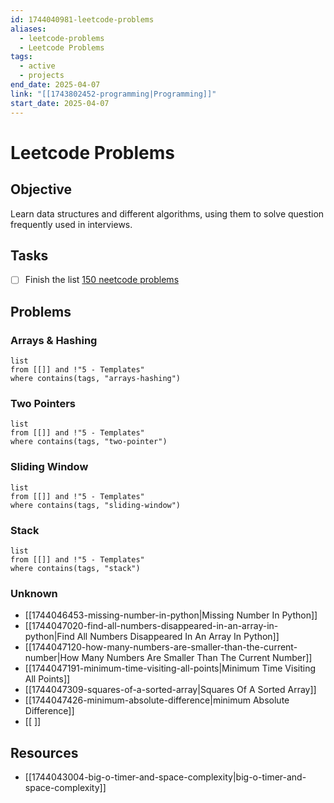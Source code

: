 ```yaml
---
id: 1744040981-leetcode-problems
aliases:
  - leetcode-problems
  - Leetcode Problems
tags:
  - active
  - projects
end_date: 2025-04-07
link: "[[1743802452-programming|Programming]]"
start_date: 2025-04-07
---
```

# Leetcode Problems
## Objective
Learn data structures and different algorithms, using them to solve question frequently used in interviews.
## Tasks
- [ ] Finish the list [150 neetcode problems](https://neetcode.io/practice)
## Problems
### Arrays & Hashing

```dataview
list
from [[]] and !"5 - Templates"
where contains(tags, "arrays-hashing")
```
### Two Pointers

```dataview
list
from [[]] and !"5 - Templates"
where contains(tags, "two-pointer")
```
### Sliding Window

```dataview
list
from [[]] and !"5 - Templates"
where contains(tags, "sliding-window")
```
### Stack

```dataview
list
from [[]] and !"5 - Templates"
where contains(tags, "stack")
```
### Unknown
- [[1744046453-missing-number-in-python|Missing Number In Python]]
- [[1744047020-find-all-numbers-disappeared-in-an-array-in-python|Find All Numbers Disappeared In An Array In Python]]
- [[1744047120-how-many-numbers-are-smaller-than-the-current-number|How Many Numbers Are Smaller Than The Current Number]]
- [[1744047191-minimum-time-visiting-all-points|Minimum Time Visiting All Points]]
- [[1744047309-squares-of-a-sorted-array|Squares Of A Sorted Array]]
- [[1744047426-minimum-absolute-difference|minimum Absolute Difference]]
- [[ ]]

## Resources
- [[1744043004-big-o-timer-and-space-complexity|big-o-timer-and-space-complexity]]

